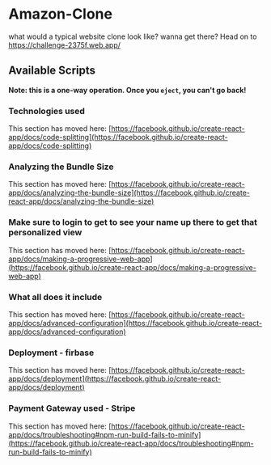 # Amazon-Clone

what would a typical website clone look like? wanna get there? Head on to https://challenge-2375f.web.app/

## Available Scripts

**Note: this is a one-way operation. Once you `eject`, you can't go back!**

### Technologies used

This section has moved here: [https://facebook.github.io/create-react-app/docs/code-splitting](https://facebook.github.io/create-react-app/docs/code-splitting)

### Analyzing the Bundle Size

This section has moved here: [https://facebook.github.io/create-react-app/docs/analyzing-the-bundle-size](https://facebook.github.io/create-react-app/docs/analyzing-the-bundle-size)

### Make sure to login to get to see your name up there to get that personalized view

This section has moved here: [https://facebook.github.io/create-react-app/docs/making-a-progressive-web-app](https://facebook.github.io/create-react-app/docs/making-a-progressive-web-app)

### What all does it include

This section has moved here: [https://facebook.github.io/create-react-app/docs/advanced-configuration](https://facebook.github.io/create-react-app/docs/advanced-configuration)

### Deployment - firbase

This section has moved here: [https://facebook.github.io/create-react-app/docs/deployment](https://facebook.github.io/create-react-app/docs/deployment)

### Payment Gateway used - Stripe

This section has moved here: [https://facebook.github.io/create-react-app/docs/troubleshooting#npm-run-build-fails-to-minify](https://facebook.github.io/create-react-app/docs/troubleshooting#npm-run-build-fails-to-minify)
